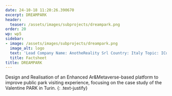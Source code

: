 ```yaml
---
date: 24-10-18 11:20:26.390670
excerpt: DREAMPARK
header:
  teaser: /assets/images/subprojects/dreampark.png
order: 20
wp: wp5
sidebar:
- image: /assets/images/subprojects/dreampark.png
  image_alt: logo
  text: 'Lead Company Name: AnotheReality Srl Country: Italy Topic: ICulture, Tourism & Entertainment'
  title: Factsheet
title: DREAMPARK
---
```

Design and Realisation of an Enhanced Ar&Metaverse-based platform to improve public park visiting experience, focusing on the case study of the Valentine PARK in Turin.
{: .text-justify}

